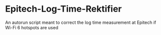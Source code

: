 # Epitech-Log-Time-Rektifier
An autorun script meant to correct the log time measurement at Epitech if Wi-Fi 6 hotspots are used
